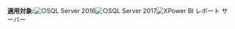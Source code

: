 **適用対象:**![○](media/yes.png)SQL Server 2016![○](media/yes.png)SQL Server 2017![X](media/no.png)Power BI レポート サーバー